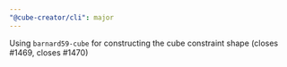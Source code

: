```yaml
---
"@cube-creator/cli": major
---
```


Using `barnard59-cube` for constructing the cube constraint shape (closes #1469, closes #1470)
